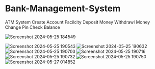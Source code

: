 # Bank-Management-System
 ATM System
Create Account Facilcity
Deposit Money
Withdrawl Money
Change Pin
Check Balance

![Screenshot 2024-05-25 184549](https://github.com/opkrchauhan/Bank-Management-System/assets/129845528/78192738-b830-4e3a-ad6e-b73d8ffac73e)

![Screenshot 2024-05-25 190543](https://github.com/opkrchauhan/Bank-Management-System/assets/129845528/aecc339f-c87b-482b-b053-f9c499caa8ec)
![Screenshot 2024-05-25 190632](https://github.com/opkrchauhan/Bank-Management-System/assets/129845528/81c3eaac-41a5-443b-afeb-d1e827a45565)
![Screenshot 2024-05-25 190703](https://github.com/opkrchauhan/Bank-Management-System/assets/129845528/b2a47a24-5c7e-4c2a-abf4-20b2d5cafe47)
![Screenshot 2024-05-25 190716](https://github.com/opkrchauhan/Bank-Management-System/assets/129845528/b3b5abbb-4ad0-4929-bd91-421071eb468e)
![Screenshot 2024-05-25 190732](https://github.com/opkrchauhan/Bank-Management-System/assets/129845528/a35be685-1d80-4809-853f-8dca6dbf2b4e)
![Screenshot 2024-05-25 190750](https://github.com/opkrchauhan/Bank-Management-System/assets/129845528/b96b4c50-5e46-4ca6-9e9b-2f06813dedf3)
![Screenshot 2024-05-27 014852](https://github.com/opkrchauhan/Bank-Management-System/assets/129845528/28c1e65c-72c8-4324-8d17-1d5e8481ec2e)
